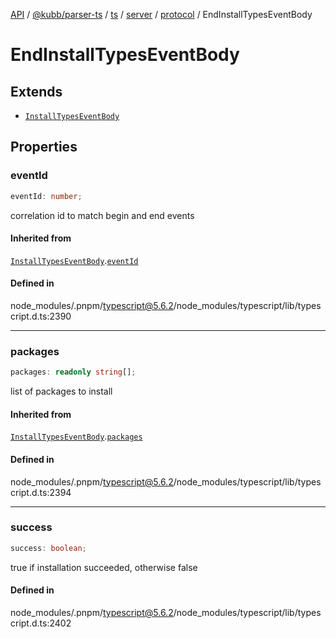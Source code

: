 [API](../../../../../../../../../packages.md) / [@kubb/parser-ts](../../../../../../../index.md) / [ts](../../../../../index.md) / [server](../../../index.md) / [protocol](../index.md) / EndInstallTypesEventBody

# EndInstallTypesEventBody

## Extends

- [`InstallTypesEventBody`](InstallTypesEventBody.md)

## Properties

### eventId

```ts
eventId: number;
```

correlation id to match begin and end events

#### Inherited from

[`InstallTypesEventBody`](InstallTypesEventBody.md).[`eventId`](InstallTypesEventBody.md#eventid)

#### Defined in

node\_modules/.pnpm/typescript@5.6.2/node\_modules/typescript/lib/typescript.d.ts:2390

***

### packages

```ts
packages: readonly string[];
```

list of packages to install

#### Inherited from

[`InstallTypesEventBody`](InstallTypesEventBody.md).[`packages`](InstallTypesEventBody.md#packages)

#### Defined in

node\_modules/.pnpm/typescript@5.6.2/node\_modules/typescript/lib/typescript.d.ts:2394

***

### success

```ts
success: boolean;
```

true if installation succeeded, otherwise false

#### Defined in

node\_modules/.pnpm/typescript@5.6.2/node\_modules/typescript/lib/typescript.d.ts:2402
